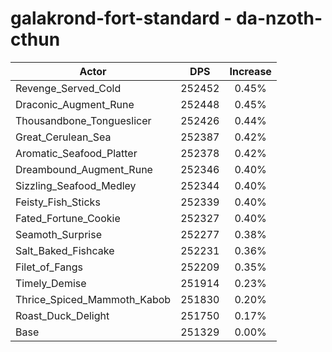 # galakrond-fort-standard - da-nzoth-cthun
| Actor | DPS | Increase |
|---|:---:|:---:|
|Revenge_Served_Cold|252452|0.45%|
|Draconic_Augment_Rune|252448|0.45%|
|Thousandbone_Tongueslicer|252426|0.44%|
|Great_Cerulean_Sea|252387|0.42%|
|Aromatic_Seafood_Platter|252378|0.42%|
|Dreambound_Augment_Rune|252346|0.40%|
|Sizzling_Seafood_Medley|252344|0.40%|
|Feisty_Fish_Sticks|252339|0.40%|
|Fated_Fortune_Cookie|252327|0.40%|
|Seamoth_Surprise|252277|0.38%|
|Salt_Baked_Fishcake|252231|0.36%|
|Filet_of_Fangs|252209|0.35%|
|Timely_Demise|251914|0.23%|
|Thrice_Spiced_Mammoth_Kabob|251830|0.20%|
|Roast_Duck_Delight|251750|0.17%|
|Base|251329|0.00%|

